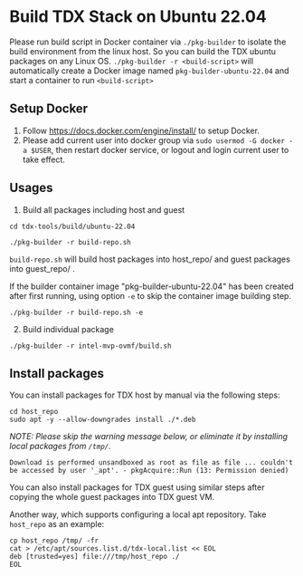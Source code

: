 
# Build TDX Stack on Ubuntu 22.04

Please run build script in Docker container via `./pkg-builder` to isolate the
build environment from the linux host. So you can build the TDX ubuntu packages
on any Linux OS. `./pkg-builder -r <build-script>` will automatically create a
Docker image named `pkg-builder-ubuntu-22.04` and start a container to run `<build-script>`

## Setup Docker

1. Follow https://docs.docker.com/engine/install/ to setup Docker.
2. Please add current user into docker group via `sudo usermod -G docker -a $USER`,
then restart docker service, or logout and login current user to take effect.

## Usages

1. Build all packages including host and guest

```
cd tdx-tools/build/ubuntu-22.04

./pkg-builder -r build-repo.sh
```

`build-repo.sh` will build host packages into host_repo/ and guest packages into guest_repo/ .

If the builder container image "pkg-builder-ubuntu-22.04" has been created after first running, using option `-e` to skip the container image building step.
```
./pkg-builder -r build-repo.sh -e
```

2. Build individual package


```
./pkg-builder -r intel-mvp-ovmf/build.sh
```

## Install packages

You can install packages for TDX host by manual via the following steps:

```
cd host_repo
sudo apt -y --allow-downgrades install ./*.deb
```

_NOTE: Please skip the warning message below, or eliminate it by installing local packages from `/tmp/`._

```
Download is performed unsandboxed as root as file as file ... couldn't be accessed by user '_apt'. - pkgAcquire::Run (13: Permission denied)
```

You can also install packages for TDX guest using similar steps after copying the
whole guest packages into TDX guest VM.

Another way, which supports configuring a local apt repository. Take `host_repo` as an example:

```
cp host_repo /tmp/ -fr
cat > /etc/apt/sources.list.d/tdx-local.list << EOL
deb [trusted=yes] file:///tmp/host_repo ./
EOL
```
